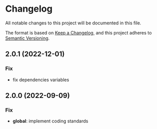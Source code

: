 # Changelog
All notable changes to this project will be documented in this file.

The format is based on [Keep a Changelog](https://keepachangelog.com/en/1.0.0/),
and this project adheres to [Semantic Versioning](https://semver.org/spec/v2.0.0.html).

## 2.0.1 (2022-12-01)

### Fix

- fix dependencies variables

## 2.0.0 (2022-09-09)

### Fix

- **global**: implement coding standards
